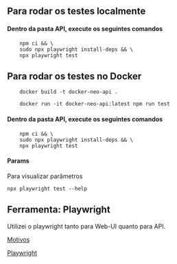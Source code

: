 ## Para rodar os testes localmente
#### Dentro da pasta API, execute os seguintes comandos
```
    npm ci && \
    sudo npx playwright install-deps && \
    npx playwright test
```
## Para rodar os testes no Docker
```
    docker build -t docker-neo-api .
    
    docker run -it docker-neo-api:latest npm run test
```
#### Dentro da pasta API, execute os seguintes comandos
```
    npm ci && \
    sudo npx playwright install-deps && \
    npx playwright test
```

#### Params
Para visualizar parâmetros
```
npx playwright test --help
```

## Ferramenta: Playwright
Utilizei o playwright tanto para Web-UI quanto para API.

[Motivos](https://github.com/vitor-92/desafio-neoway/tree/master/Web-UI#readme)

[Playwright](https://playwright.dev/)



